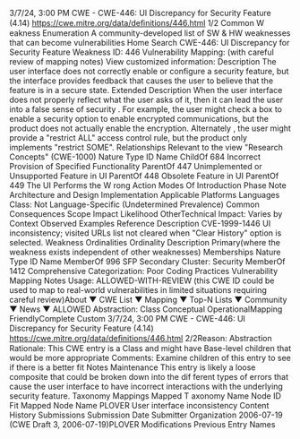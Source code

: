3/7/24, 3:00 PM CWE - CWE-446: UI Discrepancy for Security Feature (4.14)
https://cwe.mitre.org/data/deﬁnitions/446.html 1/2
Common W eakness Enumeration
A community-developed list of SW & HW weaknesses that can become
vulnerabilities
Home Search
CWE-446: UI Discrepancy for Security Feature
Weakness ID: 446
Vulnerability Mapping: (with careful review of mapping notes)
View customized information:
 Description
The user interface does not correctly enable or configure a security feature, but the interface provides feedback that causes the user
to believe that the feature is in a secure state.
 Extended Description
When the user interface does not properly reflect what the user asks of it, then it can lead the user into a false sense of security . For
example, the user might check a box to enable a security option to enable encrypted communications, but the product does not
actually enable the encryption. Alternately , the user might provide a "restrict ALL" access control rule, but the product only implements
"restrict SOME".
 Relationships
 Relevant to the view "Research Concepts" (CWE-1000)
Nature Type ID Name
ChildOf 684 Incorrect Provision of Specified Functionality
ParentOf 447 Unimplemented or Unsupported Feature in UI
ParentOf 448 Obsolete Feature in UI
ParentOf 449 The UI Performs the W rong Action
 Modes Of Introduction
Phase Note
Architecture and Design
Implementation
 Applicable Platforms
Languages
Class: Not Language-Specific (Undetermined Prevalence)
 Common Consequences
Scope Impact Likelihood
OtherTechnical Impact: Varies by Context
 Observed Examples
Reference Description
CVE-1999-1446 UI inconsistency; visited URLs list not cleared when "Clear History" option is selected.
 Weakness Ordinalities
Ordinality Description
Primary(where the weakness exists independent of other weaknesses)
 Memberships
Nature Type ID Name
MemberOf 996 SFP Secondary Cluster: Security
MemberOf 1412 Comprehensive Categorization: Poor Coding Practices
 Vulnerability Mapping Notes
Usage: ALLOWED-WITH-REVIEW
(this CWE ID could be used to map to real-world vulnerabilities in limited situations requiring careful review)About ▼ CWE List ▼ Mapping ▼ Top-N Lists ▼ Community ▼ News ▼
ALLOWED
Abstraction: Class
Conceptual OperationalMapping
FriendlyComplete Custom
3/7/24, 3:00 PM CWE - CWE-446: UI Discrepancy for Security Feature (4.14)
https://cwe.mitre.org/data/deﬁnitions/446.html 2/2Reason: Abstraction
Rationale:
This CWE entry is a Class and might have Base-level children that would be more appropriate
Comments:
Examine children of this entry to see if there is a better fit
 Notes
Maintenance
This entry is likely a loose composite that could be broken down into the dif ferent types of errors that cause the user interface to
have incorrect interactions with the underlying security feature.
 Taxonomy Mappings
Mapped T axonomy Name Node ID Fit Mapped Node Name
PLOVER User interface inconsistency
 Content History
 Submissions
Submission Date Submitter Organization
2006-07-19
(CWE Draft 3, 2006-07-19)PLOVER
 Modifications
 Previous Entry Names